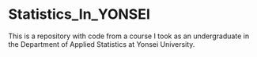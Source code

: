 # Statistics_In_YONSEI

This is a repository with code from a course I took as an undergraduate in the Department of Applied Statistics at Yonsei University.
